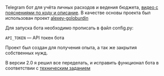 Telegram бот для учёта личных расходов и ведения бюджета, [видео с пояснениями по коду и описание](https://www.youtube.com/watch?v=Kh16iosOTIQ).
В качестве основы проекта был использован проект [alexey-goloburdin](https://github.com/alexey-goloburdin/telegram-finance-bot)


Для запуска бота необходимо прописать в файл config.py:

`API_TOKEN` — API токен бота

Проект был создан для получения опыта, а так же закрытия собственных нужд.

В версии 2.0 я решил все переделать, и исправить функционал бота в соответствии с [техническим заданием](https://github.com/junk1eman/telegram-coin-keeper-bot/blob/main/technical_requirements.md) 

